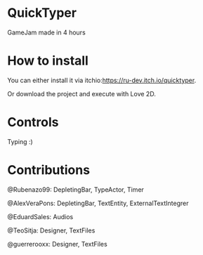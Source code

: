 # QuickTyper
 
GameJam made in 4 hours 

# How to install

You can either install it via itchio:https://ru-dev.itch.io/quicktyper.

Or download the project and execute with Love 2D.

# Controls

Typing :)

# Contributions

@Rubenazo99: DepletingBar, TypeActor, Timer 


@AlexVeraPons: DepletingBar, TextEntity, ExternalTextIntegrer


@EduardSales: Audios


@TeoSitja: Designer, TextFiles


@guerrerooxx: Designer, TextFiles
